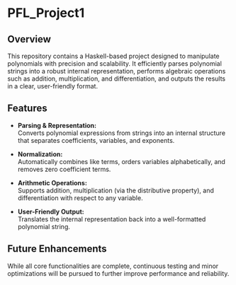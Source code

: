# PFL_Project1

## Overview

This repository contains a Haskell-based project designed to manipulate polynomials with precision and scalability. It efficiently parses polynomial strings into a robust internal representation, performs algebraic operations such as addition, multiplication, and differentiation, and outputs the results in a clear, user-friendly format.

## Features

- **Parsing & Representation:**  
  Converts polynomial expressions from strings into an internal structure that separates coefficients, variables, and exponents.

- **Normalization:**  
  Automatically combines like terms, orders variables alphabetically, and removes zero coefficient terms.

- **Arithmetic Operations:**  
  Supports addition, multiplication (via the distributive property), and differentiation with respect to any variable.

- **User-Friendly Output:**  
  Translates the internal representation back into a well-formatted polynomial string.
  
## Future Enhancements
While all core functionalities are complete, continuous testing and minor optimizations will be pursued to further improve performance and reliability.
